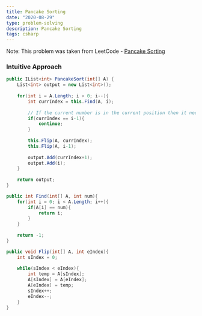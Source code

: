 ```yaml
---
title: Pancake Sorting
date: "2020-08-29"
type: problem-solving
description: Pancake Sorting
tags: csharp
---
```


Note: This problem was taken from LeetCode - [Pancake Sorting](https://leetcode.com/problems/pancake-sorting/)

### Intuitive Approach

```csharp
public IList<int> PancakeSort(int[] A) {
	List<int> output = new List<int>();
	
	for(int i = A.Length; i > 0; i--){
		int currIndex = this.Find(A, i);
		
		// If the current number is in the current position then it need not be flipped
		if(currIndex == i-1){
			continue;
		}
		
		this.Flip(A, currIndex);
		this.Flip(A, i-1);
		
		output.Add(currIndex+1);
		output.Add(i);
	}
	
	return output;
}

public int Find(int[] A, int num){
	for(int i = 0; i < A.Length; i++){
		if(A[i] == num){
			return i;
		}
	}
	
	return -1;
}

public void Flip(int[] A, int eIndex){
	int sIndex = 0;
	
	while(sIndex < eIndex){
		int temp = A[sIndex];
		A[sIndex] = A[eIndex];
		A[eIndex] = temp;
		sIndex++;
		eIndex--;
	}
}
```
